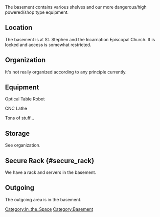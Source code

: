 The basement contains various shelves and our more dangerous/high
powered/shop type equipment.

## Location

The basement is at St. Stephen and the Incarnation Episcopal Church. It
is locked and access is somewhat restricted.

## Organization

It's not really organized according to any principle currently.

## Equipment

Optical Table Robot

CNC Lathe

Tons of stuff...

## Storage

See organization.

## Secure Rack {#secure_rack}

We have a rack and servers in the basement.

## Outgoing

The outgoing area is in the basement.

[Category:In_the_Space](Category:In_the_Space)
[Category:Basement](Category:Basement)
